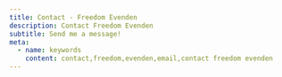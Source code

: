 ```yaml
---
title: Contact - Freedom Evenden
description: Contact Freedom Evenden
subtitle: Send me a message!
meta:
  - name: keywords
    content: contact,freedom,evenden,email,contact freedom evenden
---
```


<core-contact-form />
